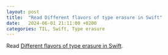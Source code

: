 ```yaml
---
layout: post
title:  "Read Different flavors of type erasure in Swift"
date:   2024-06-01 21:11:00 +0200
categories: TIL, Swift, Type erasure
---
```

Read [Different flavors of type erasure in Swift](https://swiftbysundell.com/articles/different-flavors-of-type-erasure-in-swift/).
